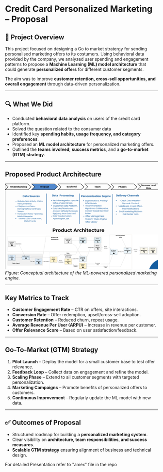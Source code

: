 # Credit Card Personalized Marketing – Proposal

## 📌 Project Overview
This project focused on designing a Go to market stratergy  for sending personalised marketing offers to its costumers. Using behavioral data provided by the company, we analyzed user spending and engagement patterns to propose a **Machine Learning (ML) model architecture** that could generate **personalized offers** for different customer segments.

The aim was to improve **customer retention, cross-sell opportunities, and overall engagement** through data-driven personalization.

---

## 🔍 What We Did
- Conducted **behavioral data analysis** on users of the credit card platform.
- Solved the question related to the consumer data 
- Identified key **spending habits, usage frequency, and category preferences**.  
- Proposed an **ML model architecture** for personalized marketing offers.  
- Outlined the **teams involved**, **success metrics**, and a **go-to-market (GTM) strategy**.  

---

## Proposed Product Architecture

![Product Architecture](assets/prod_archi.png)  
*Figure: Conceptual architecture of the ML-powered personalized marketing engine.*


---

## Key Metrics to Track
- **Customer Engagement Rate** – CTR on offers, site interactions.  
- **Conversion Rate** – Offer redemption, upsell/cross-sell adoption.  
- **Customer Retention** – Reduced churn, repeat usage.  
- **Average Revenue Per User (ARPU)** – Increase in revenue per customer.  
- **Offer Relevance Score** – Based on user satisfaction/feedback.  

---

## Go-To-Market (GTM) Strategy
1. **Pilot Launch** – Deploy the model for a small customer base to test offer relevance.  
2. **Feedback Loop** – Collect data on engagement and refine the model.  
3. **Scaling Phase** – Extend to all customer segments with targeted personalization.  
4. **Marketing Campaigns** – Promote benefits of personalized offers to customers.  
5. **Continuous Improvement** – Regularly update the ML model with new data.  

---

## ✅ Outcomes of Proposal
- Structured roadmap for building a **personalized marketing system**.  
- Clear visibility on **architecture, team responsibilities, and success measures**.  
- **Scalable GTM strategy** ensuring alignment of business and technical design.

For detailed Presentation refer to "amex" file in the repo
